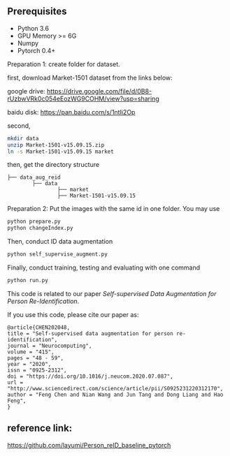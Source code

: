 ## Prerequisites
- Python 3.6
- GPU Memory >= 6G
- Numpy
- Pytorch 0.4+

Preparation 1: create folder for dataset.

first, download Market-1501 dataset from the links below:

google drive: https://drive.google.com/file/d/0B8-rUzbwVRk0c054eEozWG9COHM/view?usp=sharing

baidu disk: https://pan.baidu.com/s/1ntIi2Op

second,
```bash
mkdir data
unzip Market-1501-v15.09.15.zip
ln -s Market-1501-v15.09.15 market
``` 
then, get the directory structure
``` 
├── data_aug_reid
        ├── data
                ├── market
                ├── Market-1501-v15.09.15
``` 


Preparation 2: Put the images with the same id in one folder. You may use 
```bash
python prepare.py
python changeIndex.py
```

Then, conduct ID data augmentation
```bash
python self_supervise_augment.py
```

Finally, conduct training, testing and evaluating with one command
```bash
python run.py
```

This code is related to our paper _Self-supervised Data Augmentation for Person Re-Identification_.

If you use this code, please cite our paper as:
```
@article{CHEN202048,
title = "Self-supervised data augmentation for person re-identification",
journal = "Neurocomputing",
volume = "415",
pages = "48 - 59",
year = "2020",
issn = "0925-2312",
doi = "https://doi.org/10.1016/j.neucom.2020.07.087",
url = "http://www.sciencedirect.com/science/article/pii/S0925231220312170",
author = "Feng Chen and Nian Wang and Jun Tang and Dong Liang and Hao Feng",
}
```






## reference link:
https://github.com/layumi/Person_reID_baseline_pytorch

